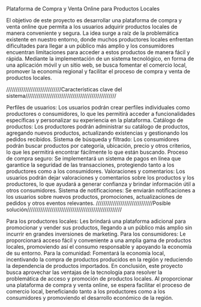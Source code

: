 Plataforma de Compra y Venta Online para Productos Locales

El objetivo de este proyecto es desarrollar una plataforma de compra y venta online que permita a los usuarios adquirir productos locales de manera conveniente y segura. La idea surge a raíz de la problemática existente en nuestro entorno, donde muchos productores locales enfrentan dificultades para llegar a un público más amplio y los consumidores encuentran limitaciones para acceder a estos productos de manera fácil y rápida. Mediante la implementación de un sistema tecnológico, en forma de una aplicación móvil y un sitio web, se busca fomentar el comercio local, promover la economía regional y facilitar el proceso de compra y venta de productos locales.

/////////////////////////////Características clave del sistema////////////////////////////////////////////////

Perfiles de usuarios: Los usuarios podrán crear perfiles individuales como productores o consumidores, lo que les permitirá acceder a funcionalidades específicas y personalizar su experiencia en la plataforma.
Catálogo de productos: Los productores podrán administrar su catálogo de productos, agregando nuevos productos, actualizando existencias y gestionando los pedidos recibidos.
Sistema de búsqueda y filtrado: Los consumidores podrán buscar productos por categoría, ubicación, precio y otros criterios, lo que les permitirá encontrar fácilmente lo que están buscando.
Proceso de compra seguro: Se implementará un sistema de pagos en línea que garantice la seguridad de las transacciones, protegiendo tanto a los productores como a los consumidores.
Valoraciones y comentarios: Los usuarios podrán dejar valoraciones y comentarios sobre los productos y los productores, lo que ayudará a generar confianza y brindar información útil a otros consumidores.
Sistema de notificaciones: Se enviarán notificaciones a los usuarios sobre nuevos productos, promociones, actualizaciones de pedidos y otros eventos relevantes.
//////////////////////////////Posible solución//////////////////////////////////////////////////

Para los productores locales: Les brindará una plataforma adicional para promocionar y vender sus productos, llegando a un público más amplio sin incurrir en grandes inversiones de marketing.
Para los consumidores: Le proporcionará acceso fácil y conveniente a una amplia gama de productos locales, promoviendo así el consumo responsable y apoyando la economía de su entorno.
Para la comunidad: Fomentará la economía local, incentivando la compra de productos producidos en la región y reduciendo la dependencia de productos importados. En conclusión, este proyecto busca aprovechar las ventajas de la tecnología para resolver la problemática de acceso y promoción de productos locales. Al proporcionar una plataforma de compra y venta online, se espera facilitar el proceso de comercio local, beneficiando tanto a los productores como a los consumidores y promoviendo el desarrollo económico de la región.
